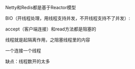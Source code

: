 Netty和Redis都是基于Reactor模型

BIO（开线程处理，用线程支持并发，不开线程支持不了并发）:

accept（客户端连接）和read方法都是阻塞的

线程就是起隔离作用，之阻塞线程里的内容

一个连接一个线程



缺点：线程数开的太多